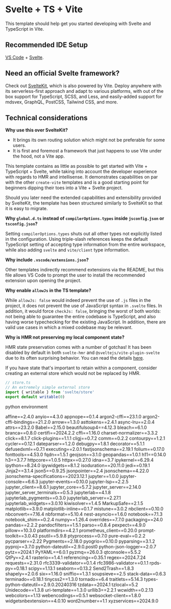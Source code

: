 # Svelte + TS + Vite

This template should help get you started developing with Svelte and TypeScript in Vite.

## Recommended IDE Setup

[VS Code](https://code.visualstudio.com/) + [Svelte](https://marketplace.visualstudio.com/items?itemName=svelte.svelte-vscode).

## Need an official Svelte framework?

Check out [SvelteKit](https://github.com/sveltejs/kit#readme), which is also powered by Vite. Deploy anywhere with its serverless-first approach and adapt to various platforms, with out of the box support for TypeScript, SCSS, and Less, and easily-added support for mdsvex, GraphQL, PostCSS, Tailwind CSS, and more.

## Technical considerations

**Why use this over SvelteKit?**

- It brings its own routing solution which might not be preferable for some users.
- It is first and foremost a framework that just happens to use Vite under the hood, not a Vite app.

This template contains as little as possible to get started with Vite + TypeScript + Svelte, while taking into account the developer experience with regards to HMR and intellisense. It demonstrates capabilities on par with the other `create-vite` templates and is a good starting point for beginners dipping their toes into a Vite + Svelte project.

Should you later need the extended capabilities and extensibility provided by SvelteKit, the template has been structured similarly to SvelteKit so that it is easy to migrate.

**Why `global.d.ts` instead of `compilerOptions.types` inside `jsconfig.json` or `tsconfig.json`?**

Setting `compilerOptions.types` shuts out all other types not explicitly listed in the configuration. Using triple-slash references keeps the default TypeScript setting of accepting type information from the entire workspace, while also adding `svelte` and `vite/client` type information.

**Why include `.vscode/extensions.json`?**

Other templates indirectly recommend extensions via the README, but this file allows VS Code to prompt the user to install the recommended extension upon opening the project.

**Why enable `allowJs` in the TS template?**

While `allowJs: false` would indeed prevent the use of `.js` files in the project, it does not prevent the use of JavaScript syntax in `.svelte` files. In addition, it would force `checkJs: false`, bringing the worst of both worlds: not being able to guarantee the entire codebase is TypeScript, and also having worse typechecking for the existing JavaScript. In addition, there are valid use cases in which a mixed codebase may be relevant.

**Why is HMR not preserving my local component state?**

HMR state preservation comes with a number of gotchas! It has been disabled by default in both `svelte-hmr` and `@sveltejs/vite-plugin-svelte` due to its often surprising behavior. You can read the details [here](https://github.com/rixo/svelte-hmr#svelte-hmr).

If you have state that's important to retain within a component, consider creating an external store which would not be replaced by HMR.

```ts
// store.ts
// An extremely simple external store
import { writable } from 'svelte/store'
export default writable(0)
```

python environment

affine==2.4.0
anyio==4.3.0
appnope==0.1.4
argon2-cffi==23.1.0
argon2-cffi-bindings==21.2.0
arrow==1.3.0
asttokens==2.4.1
async-lru==2.0.4
attrs==23.2.0
Babel==2.15.0
beautifulsoup4==4.12.3
bleach==6.1.0
branca==0.8.0
certifi==2024.2.2
cffi==1.16.0
charset-normalizer==3.3.2
click==8.1.7
click-plugins==1.1.1
cligj==0.7.2
comm==0.2.2
contourpy==1.2.1
cycler==0.12.1
dateparser==1.2.0
debugpy==1.8.1
decorator==5.1.1
defusedxml==0.7.1
executing==2.0.1
fastjsonschema==2.19.1
folium==0.17.0
fonttools==4.53.0
fqdn==1.5.1
geojson==3.1.0
geopandas==1.0.1
h11==0.14.0
h3==3.7.7
httpcore==1.0.5
httpx==0.27.0
idna==3.7
ipykernel==6.29.4
ipython==8.24.0
ipywidgets==8.1.2
isoduration==20.11.0
jedi==0.19.1
Jinja2==3.1.4
json5==0.9.25
jsonpointer==2.4
jsonschema==4.22.0
jsonschema-specifications==2023.12.1
jupyter==1.0.0
jupyter-console==6.6.3
jupyter-events==0.10.0
jupyter-lsp==2.2.5
jupyter_client==8.6.1
jupyter_core==5.7.2
jupyter_server==2.14.0
jupyter_server_terminals==0.5.3
jupyterlab==4.1.8
jupyterlab_pygments==0.3.0
jupyterlab_server==2.27.1
jupyterlab_widgets==3.0.10
kiwisolver==1.4.5
MarkupSafe==2.1.5
matplotlib==3.9.0
matplotlib-inline==0.1.7
mistune==3.0.2
nbclient==0.10.0
nbconvert==7.16.4
nbformat==5.10.4
nest-asyncio==1.6.0
notebook==7.1.3
notebook_shim==0.2.4
numpy==1.26.4
overrides==7.7.0
packaging==24.0
pandas==2.2.2
pandocfilters==1.5.1
parso==0.8.4
pexpect==4.9.0
pillow==10.3.0
platformdirs==4.2.1
prometheus_client==0.20.0
prompt-toolkit==3.0.43
psutil==5.9.8
ptyprocess==0.7.0
pure-eval==0.2.2
pycparser==2.22
Pygments==2.18.0
pyogrio==0.10.0
pyparsing==3.1.2
pyproj==3.7.0
python-dateutil==2.9.0.post0
python-json-logger==2.0.7
pytz==2024.1
PyYAML==6.0.1
pyzmq==26.0.3
qtconsole==5.5.2
QtPy==2.4.1
rasterio==1.4.1
referencing==0.35.1
regex==2024.7.24
requests==2.31.0
rfc3339-validator==0.1.4
rfc3986-validator==0.1.1
rpds-py==0.18.1
scipy==1.13.1
seaborn==0.13.2
Send2Trash==1.8.3
shapely==2.0.6
six==1.16.0
sniffio==1.3.1
soupsieve==2.5
stack-data==0.6.3
terminado==0.18.1
tinycss2==1.3.0
tornado==6.4
traitlets==5.14.3
types-python-dateutil==2.9.0.20240316
tzdata==2024.1
tzlocal==5.2
Unidecode==1.3.8
uri-template==1.3.0
urllib3==2.2.1
wcwidth==0.2.13
webcolors==1.13
webencodings==0.5.1
websocket-client==1.8.0
widgetsnbextension==4.0.10
word2number==1.1
xyzservices==2024.9.0


